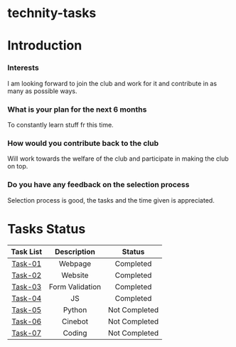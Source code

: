 # technity-tasks
# Introduction
### Interests
I am looking forward to join the club and work for it and contribute in as many as possible ways.
### What is your plan for the next 6 months  
To constantly learn stuff fr this time.
### How would you contribute back to the club  
Will work towards the welfare of the club and participate in making the club on top.
### Do you have any feedback on the selection process  
Selection process is good, the tasks and the time given is appreciated.

# Tasks Status
| Task List | Description | Status |
| :-:       | :-:         | :-:    |
| [Task-01](https://github.com/swethxgottumukkala19/technity-tasks/tree/main/task-1)   | Webpage | Completed |
| [Task-02](https://github.com/swethxgottumukkala19/technity-tasks/tree/main/task-2)   | Website | Completed |
| [Task-03](https://github.com/swethxgottumukkala19/technity-tasks/tree/main/task-3)   | Form Validation | Completed |
| [Task-04](https://github.com/swethxgottumukkala19/technity-tasks/tree/main/task-4)  | JS | Completed |
| [Task-05]()   | Python | Not Completed |
| [Task-06]()   | Cinebot | Not Completed |
| [Task-07]()   | Coding | Not Completed |
